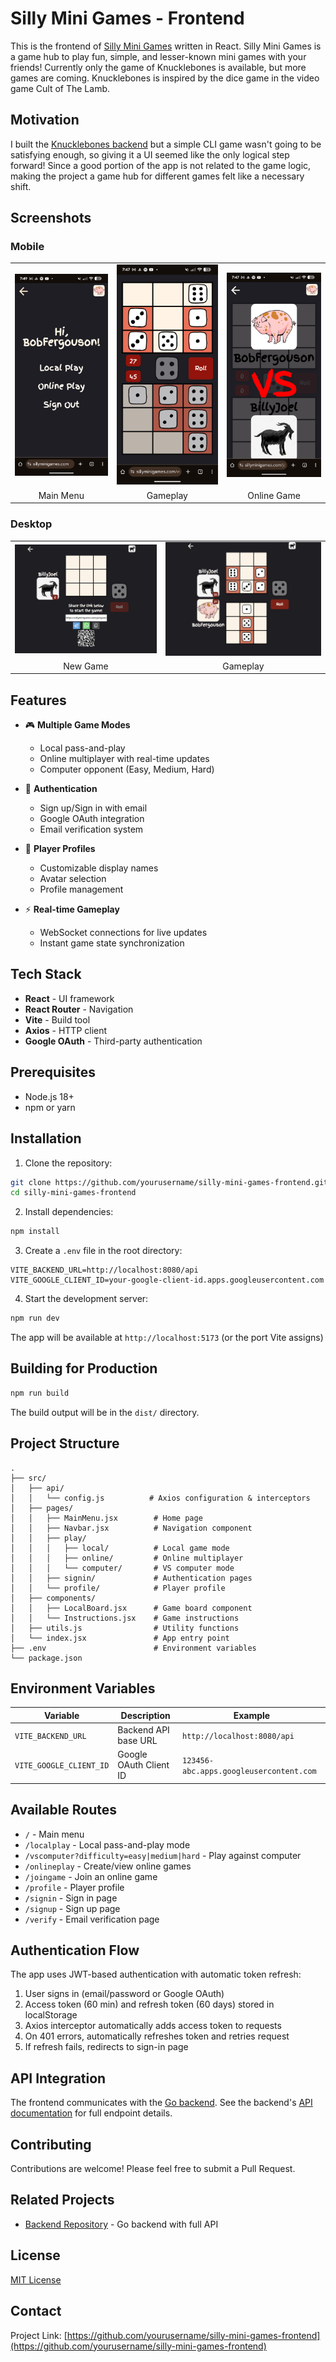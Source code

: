 # Silly Mini Games - Frontend

This is the frontend of [Silly Mini Games](https://www.sillyminigames.com) written in React. Silly Mini Games is a game hub to play fun, simple, and lesser-known mini games with your friends! Currently only the game of Knucklebones is available, but more games are coming. Knucklebones is inspired by the dice game in the video game Cult of The Lamb.

## Motivation

I built the [Knucklebones backend](https://github.com/AradD7/Go-Knucklebones) but a simple CLI game wasn't going to be satisfying enough, so giving it a UI seemed like the only logical step forward! Since a good portion of the app is not related to the game logic, making the project a game hub for different games felt like a necessary shift.

## Screenshots

### Mobile

<table>
  <tr>
    <td><img src="./screenshots/mobile-3.png" alt="Main Menu" width="250"></td>
    <td><img src="./screenshots/mobile-1.png" alt="Gameplay" width="250"></td>
    <td><img src="./screenshots/mobile-2.png" alt="Online Game" width="250"></td>
  </tr>
  <tr>
    <td align="center">Main Menu</td>
    <td align="center">Gameplay</td>
    <td align="center">Online Game</td>
  </tr>
</table>

### Desktop

<table>
  <tr>
    <td><img src="./screenshots/pc-1.png" alt="New Game" width="100%"></td>
    <td><img src="./screenshots/pc-2.png" alt="Gameplay" width="100%"></td>
  </tr>
  <tr>
    <td align="center">New Game</td>
    <td align="center">Gameplay</td>
  </tr>
</table>

## Features

- 🎮 **Multiple Game Modes**
  - Local pass-and-play
  - Online multiplayer with real-time updates
  - Computer opponent (Easy, Medium, Hard)

- 🔐 **Authentication**
  - Sign up/Sign in with email
  - Google OAuth integration
  - Email verification system

- 👤 **Player Profiles**
  - Customizable display names
  - Avatar selection
  - Profile management

- ⚡ **Real-time Gameplay**
  - WebSocket connections for live updates
  - Instant game state synchronization

## Tech Stack

- **React** - UI framework
- **React Router** - Navigation
- **Vite** - Build tool
- **Axios** - HTTP client
- **Google OAuth** - Third-party authentication

## Prerequisites

- Node.js 18+ 
- npm or yarn

## Installation

1. Clone the repository:
```bash
git clone https://github.com/yourusername/silly-mini-games-frontend.git
cd silly-mini-games-frontend
```

2. Install dependencies:
```bash
npm install
```

3. Create a `.env` file in the root directory:
```env
VITE_BACKEND_URL=http://localhost:8080/api
VITE_GOOGLE_CLIENT_ID=your-google-client-id.apps.googleusercontent.com
```

4. Start the development server:
```bash
npm run dev
```

The app will be available at `http://localhost:5173` (or the port Vite assigns)

## Building for Production

```bash
npm run build
```

The build output will be in the `dist/` directory.

## Project Structure

```
.
├── src/
│   ├── api/
│   │   └── config.js          # Axios configuration & interceptors
│   ├── pages/
│   │   ├── MainMenu.jsx        # Home page
│   │   ├── Navbar.jsx          # Navigation component
│   │   ├── play/
│   │   │   ├── local/          # Local game mode
│   │   │   ├── online/         # Online multiplayer
│   │   │   └── computer/       # VS computer mode
│   │   ├── signin/             # Authentication pages
│   │   └── profile/            # Player profile
│   ├── components/
│   │   ├── LocalBoard.jsx      # Game board component
│   │   └── Instructions.jsx    # Game instructions
│   ├── utils.js                # Utility functions
│   └── index.jsx               # App entry point
├── .env                        # Environment variables
└── package.json
```

## Environment Variables

| Variable | Description | Example |
|----------|-------------|---------|
| `VITE_BACKEND_URL` | Backend API base URL | `http://localhost:8080/api` |
| `VITE_GOOGLE_CLIENT_ID` | Google OAuth Client ID | `123456-abc.apps.googleusercontent.com` |

## Available Routes

- `/` - Main menu
- `/localplay` - Local pass-and-play mode
- `/vscomputer?difficulty=easy|medium|hard` - Play against computer
- `/onlineplay` - Create/view online games
- `/joingame` - Join an online game
- `/profile` - Player profile
- `/signin` - Sign in page
- `/signup` - Sign up page
- `/verify` - Email verification page

## Authentication Flow

The app uses JWT-based authentication with automatic token refresh:

1. User signs in (email/password or Google OAuth)
2. Access token (60 min) and refresh token (60 days) stored in localStorage
3. Axios interceptor automatically adds access token to requests
4. On 401 errors, automatically refreshes token and retries request
5. If refresh fails, redirects to sign-in page

## API Integration

The frontend communicates with the [Go backend](https://github.com/AradD7/Go-Knucklebones). See the backend's [API documentation](https://github.com/AradD7/Go-Knucklebones/blob/main/API.md) for full endpoint details.

## Contributing

Contributions are welcome! Please feel free to submit a Pull Request.

## Related Projects

- [Backend Repository](https://github.com/AradD7/Go-Knucklebones) - Go backend with full API

## License

[MIT License](LICENSE)

## Contact

Project Link: [https://github.com/yourusername/silly-mini-games-frontend](https://github.com/yourusername/silly-mini-games-frontend)
